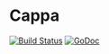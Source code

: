 # Cappa

[![Build Status](https://travis-ci.org/kavu/cappa.svg)](https://travis-ci.org/kavu/cappa)
[![GoDoc](https://godoc.org/github.com/kavu/cappa?status.svg)](https://godoc.org/github.com/kavu/cappa)
